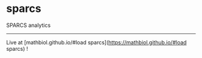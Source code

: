 # sparcs
SPARCS analytics

___

Live at [mathbiol.github.io/#load sparcs](https://mathbiol.github.io/#load sparcs) !
